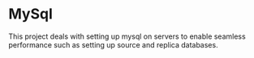 # MySql
This project deals with setting up mysql on servers to enable seamless performance
such as setting up source and replica databases.
